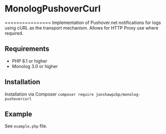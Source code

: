 # MonologPushoverCurl
================
Implementation of Pushover.net notifications for logs using cURL as the transport mechanism. Allows for HTTP Proxy use where required.

## Requirements
- PHP 8.1 or higher
- Monolog 3.0 or higher

## Installation
Installation via Composer
`composer require jonshawpzbp/monolog-pushovercurl`

## Example
See `example.php` file.